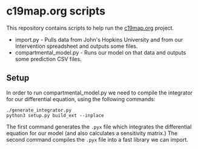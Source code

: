 # c19map.org scripts

This repository contains scripts to help run the [c19map.org](https://c19map.org/) project.

+ import.py - Pulls data from John's Hopkins University and from our Intervention spreadsheet and outputs some files.
+ compartmental\_model.py - Runs our model on that data and outputs some prediction CSV files.

## Setup

In order to run compartmental\_model.py we need to compile the integrator for our differential equation, using the following
commands:

```
./generate_integrator.py
python3 setup.py build_ext --inplace
```

The first command generates the `.pyx` file which integrates the differential equation for our model (and also calculates a
sensitivity matrix.)  The second command compiles the `.pyx` file into a fast library we can import.
